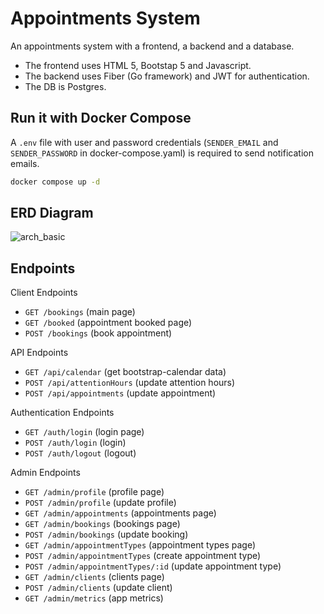 # Appointments System

An appointments system with a frontend, a backend and a database.

- The frontend uses HTML 5, Bootstap 5 and Javascript.
- The backend uses Fiber (Go framework) and JWT for authentication.
- The DB is Postgres.

## Run it with Docker Compose

A `.env` file with user and password credentials (`SENDER_EMAIL` and `SENDER_PASSWORD` in docker-compose.yaml) is required to send notification emails.

```bash
docker compose up -d
```

## ERD Diagram

![arch_basic](https://drive.google.com/uc?export=view&id=1E6kkXp-uOc_FyRFliFzuO0bEYyPjeKMj)

## Endpoints

Client Endpoints
- `GET /bookings` (main page)
- `GET /booked` (appointment booked page)
- `POST /bookings` (book appointment)

API Endpoints
- `GET /api/calendar` (get bootstrap-calendar data)
- `POST /api/attentionHours` (update attention hours)
- `POST /api/appointments` (update appointment)

Authentication Endpoints
- `GET /auth/login` (login page)
- `POST /auth/login` (login)
- `POST /auth/logout` (logout)

Admin Endpoints
- `GET /admin/profile` (profile page)
- `POST /admin/profile` (update profile)
- `GET /admin/appointments` (appointments page)
- `GET /admin/bookings` (bookings page)
- `POST /admin/bookings` (update booking)
- `GET /admin/appointmentTypes` (appointment types page)
- `POST /admin/appointmentTypes` (create appointment type)
- `POST /admin/appointmentTypes/:id` (update appointment type)
- `GET /admin/clients` (clients page)
- `POST /admin/clients` (update client)
- `GET /admin/metrics` (app metrics)